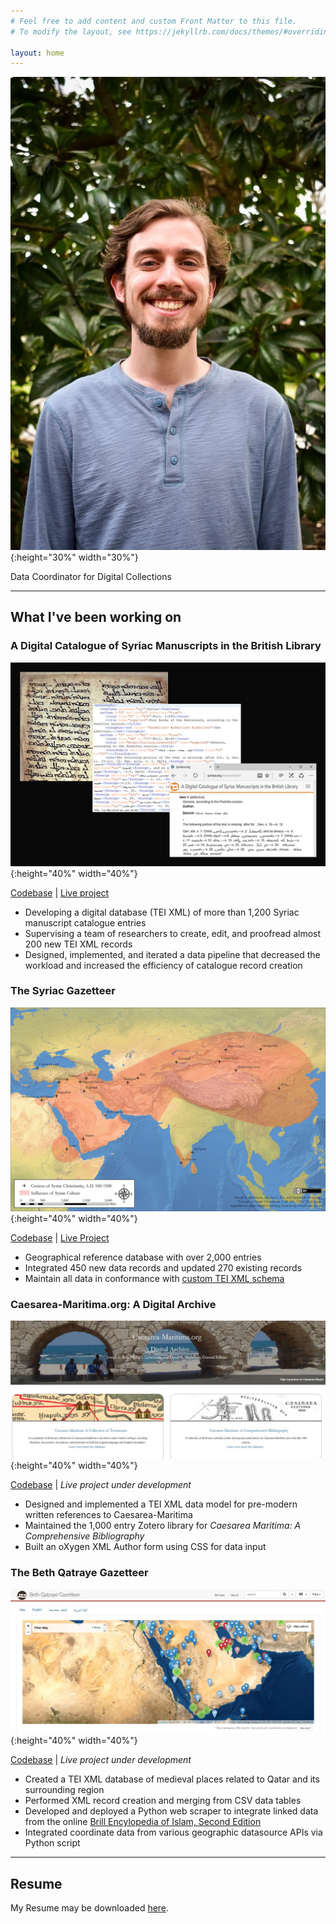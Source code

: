 ```yaml
---
# Feel free to add content and custom Front Matter to this file.
# To modify the layout, see https://jekyllrb.com/docs/themes/#overriding-theme-defaults

layout: home
---
```

![profile picture](/images/headshot2022.JPG){:height="30%" width="30%"}

Data Coordinator for Digital Collections

----

## What I've been working on

### A Digital Catalogue of Syriac Manuscripts in the British Library

![A Digital Catalogue of Syriac Manuscripts in the British Library](/images/syriac-mss-catalogue.jpg){:height="40%" width="40%"}

[Codebase](https://github.com/srophe/wright-catalogue)  |  [Live project](https://syriaca.org/bl)

- Developing a digital database (TEI XML) of more than 1,200 Syriac manuscript catalogue entries
- Supervising a team of researchers to create, edit, and proofread almost 200 new TEI XML records
- Designed, implemented, and iterated a data pipeline that decreased the workload and increased the efficiency of catalogue record creation

### The Syriac Gazetteer

![The Syriac Gazetteer](/images/syriac-gazetteer-preview-temp.jpg){:height="40%" width="40%"}

[Codebase](https://github.com/srophe/srophe-app-data/tree/master/data/places/tei)   |  [Live Project](https://syriaca.org/geo)

- Geographical reference database with over 2,000 entries
- Integrated 450 new data records and updated 270 existing records
- Maintain all data in conformance with [custom TEI XML schema](https://github.com/srophe/srophe-eXist-app/tree/master/documentation/schemas)

### Caesarea-Maritima.org: A Digital Archive

![Caesarea-Maritima.org: A Digital Archive](/images/caeasraea-maritima.JPG){:height="40%" width="40%"}

[Codebase](https://github.com/srophe/caesarea-data/)  |  _Live project under development_

- Designed and implemented a TEI XML data model for pre-modern written references to Caesarea-Maritima
- Maintained the 1,000 entry Zotero library for _Caesarea Maritima: A Comprehensive Bibliography_
- Built an oXygen XML Author form using CSS for data input


### The Beth Qatraye Gazetteer

![Beth Qatraye Gazetteer](/images/beth-qatraye-gazetteer.JPG){:height="40%" width="40%"}

[Codebase](https://github.com/srophe/bethqatraye-data/)  |  _Live project under development_

- Created a TEI XML database of medieval places related to Qatar and its surrounding region
- Performed XML record creation and merging from CSV data tables
- Developed and deployed a Python web scraper to integrate linked data from the online [Brill Encylopedia of Islam, Second Edition](https://referenceworks.brillonline.com/browse/encyclopaedia-of-islam-2)
- Integrated coordinate data from various geographic datasource APIs via Python script

----

## Resume

My Resume may be downloaded [here](https://raw.githubusercontent.com/wlpotter/wlpotter.github.io/master/resources/Resume_Potter-William.pdf).
